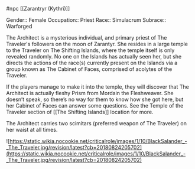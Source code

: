 #npc [[Zarantryr (Kythri)]]

Gender:: Female
Occupation:: Priest
Race:: Simulacrum
Subrace:: Warforged

The Architect is a mysterious individual, and primary priest of The Traveler's followers on the moon of Zarantyr. She resides in a large temple to the Traveler on The Shifting Islands, where the temple itself is only revealed randomly. No one on the Islands has actually seen her, but she directs the actions of the race(s) currently present on the Islands via a group known as The Cabinet of Faces, comprised of acolytes of the Traveler.

If the players manage to make it into the temple, they will discover that The Architect is actually fleshy Prism from Mordain the Fleshweaver. She doesn’t speak, so there’s no way for them to know how she got here, but her Cabinet of Faces can answer some questions. See the Temple of the Traveler section of [[The Shifting Islands]] location for more.

The Architect carries two scimitars (preferred weapon of The Traveler) on her waist at all times.

![https://static.wikia.nocookie.net/criticalrole/images/1/10/BlackSalander_-_The_Traveler.jpg/revision/latest?cb=20180824205702](https://static.wikia.nocookie.net/criticalrole/images/1/10/BlackSalander_-_The_Traveler.jpg/revision/latest?cb=20180824205702)